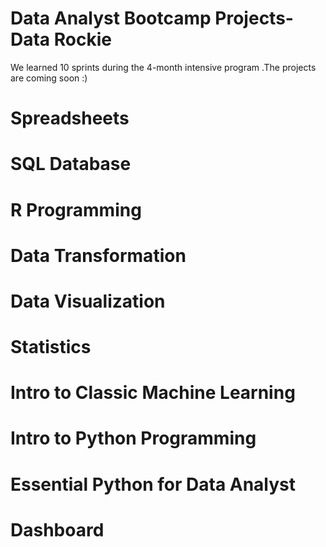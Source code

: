 # Data Analyst Bootcamp Projects- Data Rockie

We learned 10 sprints during the 4-month intensive program
.The projects are coming soon :) 

# Spreadsheets
# SQL Database 
# R Programming
# Data Transformation
# Data Visualization
# Statistics
# Intro to Classic Machine Learning
# Intro to Python Programming
# Essential Python for Data Analyst
# Dashboard 
